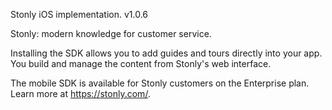 Stonly iOS implementation.
v1.0.6

Stonly: modern knowledge for customer service.

Installing the SDK allows you to add guides and tours directly into your app. You build and manage the content from Stonly's web interface.

The mobile SDK is available for Stonly customers on the Enterprise plan. Learn more at https://stonly.com/.
